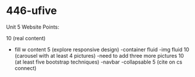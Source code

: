 # 446-ufive
Unit 5 Website
Points:

10 (real content)
  - fill w content
5 (explore responsive design)
  -container fluid
  -img fluid
10 (carousel with at least 4 pictures)
  -need to add three more pictures
10 (at least five bootstrap techniques)
  -navbar
  -collapsable
5 (cite on cs connect)
